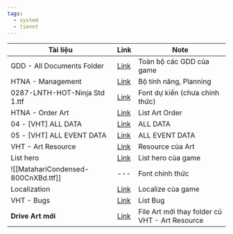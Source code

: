 ```yaml
---
tags:
  - system
  - tiennt
---
```


| Tài liệu                            | Link                                                                                                                                                                                           | Note                                           |
| ----------------------------------- | ---------------------------------------------------------------------------------------------------------------------------------------------------------------------------------------------- | ---------------------------------------------- |
| GDD - All Documents Folder          | [Link](https://drive.google.com/drive/folders/1xs7o9pWthO_APIVtE-jMRfjc2_0Qs05G)                                                                                                               | Toàn bộ các GDD của game                       |
| HTNA - Management                   | [Link](https://docs.google.com/spreadsheets/d/13-dDhsbWGjdCDmsFKxnWTbNdoPSPewMwmUT6DDKkag4/edit?gid=729039823#gid=729039823)                                                                   | Bộ tính năng, Planning                         |
| 0287-LNTH-HOT-Ninja Std 1.ttf       | [Link](https://drive.google.com/file/d/1AB-8iN9HpvA-Z-BimtCEHQ0CMIwRpzFE/view?fbclid=IwZXh0bgNhZW0CMTAAAR0aqqgS2-UZIOuZi9Mp5fS7j-xAvkqjU4LA4RsP8mcydf06MQFcZM9BfLU_aem_0pRHTkL28IKZNJJmc3cjpQ) | Font dự kiến (chưa chính thức)                 |
| HTNA - Order Art                    | [Link](https://docs.google.com/spreadsheets/d/1y-FFNgZpEPp1XJM17vXx88tlcmAeV26e1O8q6jofIck/edit?gid=1065918876#gid=1065918876)                                                                 | List Art Order                                 |
| 04 - [VHT] ALL DATA                 | [Link](https://docs.google.com/spreadsheets/d/1cLlK6fZv3Odg3xxbrFzqIIrhFG1yiU5b13l-9zEeDHg/edit?gid=0#gid=0)                                                                                   | ALL DATA                                       |
| 05 - [VHT] ALL EVENT DATA           | [Link](https://docs.google.com/spreadsheets/d/1uSZCHcOM-FG_FCv4v_xMnhVttvERaSoRw7NNHp7AQhk/edit?gid=1131173646#gid=1131173646)                                                                 | ALL EVENT DATA                                 |
| VHT - Art Resource                  | [Link](https://drive.google.com/drive/folders/1pfNCc94YCyQ_3LfhZtHzmMZhp3ntdGKS)                                                                                                               | Resource của Art                               |
| List hero                           | [Link](https://docs.google.com/spreadsheets/d/17Teha6FWCmoefyR9eu2IA52o3bB0nEBH_IW-y0poYc8/edit?gid=649350007#gid=649350007)                                                                   | List hero của game                             |
| ![[MatahariCondensed-800CnXBd.ttf]] | ---                                                                                                                                                                                            | Font chính thức                                |
| Localization                        | [Link](https://docs.google.com/spreadsheets/d/1Mup36nT0B-TeARwutZvby13P4VrHpZBOroPGHHs72j8/edit?gid=0#gid=0)                                                                                   | Localize của game                              |
| VHT - Bugs                          | [Link](https://docs.google.com/spreadsheets/d/1XyVD-QLIFcueTHf2EfPrq6xD4GsEOT-RaGIYaZYU0T0/edit?gid=0#gid=0)                                                                                   | List Bug                                       |
| **Drive Art mới**                   | [Link](https://drive.google.com/drive/u/0/folders/0AD57gL3-lps5Uk9PVA)                                                                                                                         | File Art mới thay folder cũ VHT - Art Resource |
